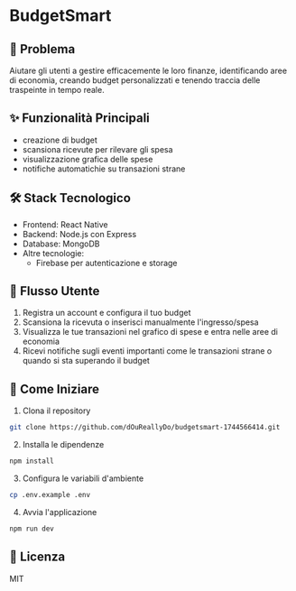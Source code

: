 # BudgetSmart

## 🎯 Problema
Aiutare gli utenti a gestire efficacemente le loro finanze, identificando aree di economia, creando budget personalizzati e tenendo traccia delle traspeinte in tempo reale.

## ✨ Funzionalità Principali
- creazione di budget
- scansiona ricevute per rilevare gli spesa
- visualizzazione grafica delle spese
- notifiche automatichie su transazioni strane

## 🛠 Stack Tecnologico
- Frontend: React Native
- Backend: Node.js con Express
- Database: MongoDB
- Altre tecnologie:
  - Firebase per autenticazione e storage

## 👣 Flusso Utente
1. Registra un account e configura il tuo budget
2. Scansiona la ricevuta o inserisci manualmente l'ingresso/spesa
3. Visualizza le tue transazioni nel grafico di spese e entra nelle aree di economia
4. Ricevi notifiche sugli eventi importanti come le transazioni strane o quando si sta superando il budget

## 🚀 Come Iniziare

1. Clona il repository
```bash
git clone https://github.com/dOuReallyDo/budgetsmart-1744566414.git
```

2. Installa le dipendenze
```bash
npm install
```

3. Configura le variabili d'ambiente
```bash
cp .env.example .env
```

4. Avvia l'applicazione
```bash
npm run dev
```

## 📄 Licenza
MIT
